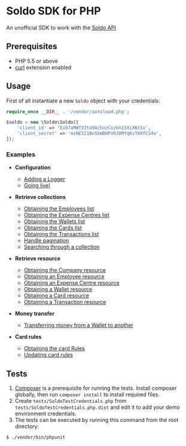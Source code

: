 # Soldo SDK for PHP

An unofficial SDK to work with the [Soldo API](https://api-demo.soldocloud.net/documentation)

## Prerequisites
- PHP 5.5 or above
- [curl](https://secure.php.net/manual/en/book.curl.php) extension enabled

## Usage

First of all instantiate a new `Soldo` object with your credentials:


```php
require_once __DIR__ . '/vendor/autoload.php';

$soldo = new \Soldo\Soldo([
    'client_id' => 'Eu97aMWTV3ta9AchozCozGn15XiX6t5x',
    'client_secret' => 'msNE5I1BnSkWBHPVRJDMYqKvTKRfCS4a',
]);
```

### Examples
- **Configuration**
    - [Adding a Logger](#)
    - [Going live!](#)

- **Retrieve collections**
    - [Obtaining the Employees list](#)
    - [Obtaining the Expense Centres list](#)
    - [Obtaining the Wallets list](#)
    - [Obtaining the Cards list](#)
    - [Obtaining the Transactions list](#)
    - [Handle pagination](#)
    - [Searching through a collection](#)
    
- **Retrieve resource**
    - [Obtaining the Company resource](#)
    - [Obtaining an Employee resource](#)
    - [Obtaining an Expense Centre resource](#)
    - [Obtaining a Wallet resource](#)
    - [Obtaining a Card resource](#)
    - [Obtaining a Transaction resource](#)
    
- **Money transfer**
    - [Transferring money from a Wallet to another](#)
   
- **Card rules**
    - [Obtaining the card Rules](#)
    - [Updating card rules](#)
      
    
## Tests

1. [Composer](https://getcomposer.org/) is a prerequisite for running the tests. Install composer globally, then run `composer install` to install required files.
2. Create `tests/SoldoTestCredentials.php` from `tests/SoldoTestCredentials.php.dist` and edit it to add your demo environment credentials.
3. The tests can be executed by running this command from the root directory:

```bash
$ ./vendor/bin/phpunit
```


